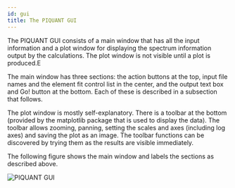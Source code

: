 ```yaml
---
id: gui
title: The PIQUANT GUI
---
```


 The PIQUANT GUI consists of a main window that has all the input information and a plot window for displaying the spectrum information output by the calculations. The plot window is not visible until a plot is produced.E

The main window has three sections: the action buttons at the top, input file names and the element fit control list in the center, and the output text box and Go! button at the bottom. Each of these is described in a subsection that follows.

The plot window is mostly self-explanatory. There is a toolbar at the bottom (provided by the matplotlib package that is used to display the data). The toolbar allows zooming, panning, setting the scales and axes (including log axes) and saving the plot as an image. The toolbar functions can be discovered by trying them as the results are visible immediately.

The following figure shows the main window and labels the sections as described above. 

![PIQUANT GUI](../../../static/img/piquant/gui.png)